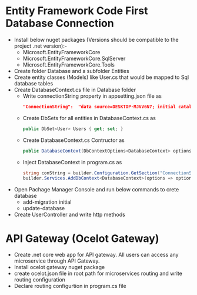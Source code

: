 # Entity Framework Code First Database Connection

- Install below nuget packages (Versions should be compatible to the project .net version):-
	- Microsoft.EntityFrameworkCore
	- Microsoft.EntityFrameworkCore.SqlServer	
	- Microsoft.EntityFrameworkCore.Tools
- Create folder Database and a subfolder Entities
- Create entity classes (Models) like User.cs that would be mapped to Sql database tables 
- Create DatabaseContext.cs file in Database folder
    - Write connectionString property in appsetting.json file as
        ```json
        "ConnectionString":  "data source=DESKTOP-MJVV6N7; initial catalog=userDatabase; user id=test; password=123; persist security info=true;"
        ```
    - Create DbSets for all entities in DatabaseContext.cs as
        ```c#
        public DbSet<User> Users { get; set; }
        ```
    - Create DatabaseContext.cs Contructor as
        ```c#
        public DatabaseContext(DbContextOptions<DatabaseContext> options): base(options){}
        ```
    - Inject DatabaseContext in program.cs as
        ```c#
        string conString = builder.Configuration.GetSection("ConnectionString").Value;
        builder.Services.AddDbContext<DatabaseContext>(options => options.UseSqlServer(conString));
        ```
- Open Pachage Manager Console and run below commands to crete database
    - add-migration initial
    - update-database
- Create UserController and write http methods


# API Gateway (Ocelot Gateway)
- Create .net core web app for API gateway. All users can access any microservice through API Gateway.
- Install ocelot gateway nuget package
- create ocelot.json file in root path for microservices routing and write routing configuration
- Declare routing configurtion in program.cs file
